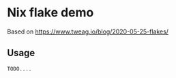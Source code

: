 # Nix flake demo

Based on https://www.tweag.io/blog/2020-05-25-flakes/

## Usage

```bash
TODO....
```


